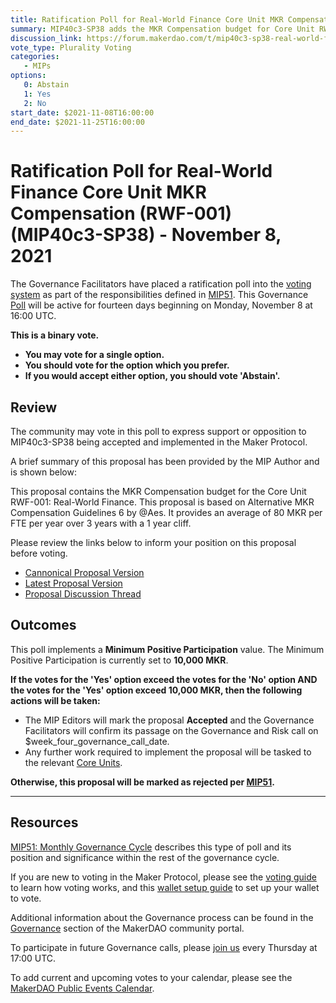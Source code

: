 ```yaml
---
title: Ratification Poll for Real-World Finance Core Unit MKR Compensation (RWF-001) (MIP40c3-SP38) - November 8, 2021
summary: MIP40c3-SP38 adds the MKR Compensation budget for Core Unit RWF-001:Real World Finance.
discussion_link: https://forum.makerdao.com/t/mip40c3-sp38-real-world-finance-core-unit-mkr-compensation-rwf-001/10447
vote_type: Plurality Voting
categories:
   - MIPs
options:
   0: Abstain
   1: Yes
   2: No
start_date: $2021-11-08T16:00:00
end_date: $2021-11-25T16:00:00
---
```

# Ratification Poll for Real-World Finance Core Unit MKR Compensation (RWF-001) (MIP40c3-SP38) - November 8, 2021

The Governance Facilitators have placed a ratification poll into the [voting system](https://vote.makerdao.com/polling) as part of the responsibilities defined in [MIP51](https://mips.makerdao.com/mips/details/MIP51). This Governance [Poll](https://community-development.makerdao.com/en/learn/governance/on-chain-gov) will be active for fourteen days beginning on Monday, November 8 at 16:00 UTC.

**This is a binary vote.** 
- **You may vote for a single option.** 
- **You should vote for the option which you prefer.**
- **If you would accept either option, you should vote 'Abstain'.**

## Review

The community may vote in this poll to express support or opposition to MIP40c3-SP38 being accepted and implemented in the Maker Protocol.

A brief summary of this proposal has been provided by the MIP Author and is shown below:

This proposal contains the MKR Compensation budget for the Core Unit RWF-001: Real-World Finance. This proposal is based on Alternative MKR Compensation Guidelines 6 by @Aes. It provides an average of 80 MKR per FTE per year over 3 years with a 1 year cliff.

Please review the links below to inform your position on this proposal before voting.
* [Cannonical Proposal Version](https://github.com/makerdao/mips/blob/master/MIP40/MIP40c3-Subproposals/MIP40c3-SP38.md)
* [Latest Proposal Version](https://mips.makerdao.com/mips/details/MIP40c3SP38)
* [Proposal Discussion Thread](https://forum.makerdao.com/t/mip40c3-sp38-real-world-finance-core-unit-mkr-compensation-rwf-001/10447)

## Outcomes

This poll implements a **Minimum Positive Participation** value. The Minimum Positive Participation is currently set to **10,000 MKR**.

**If the votes for the 'Yes' option exceed the votes for the 'No' option AND the votes for the 'Yes' option exceed 10,000 MKR, then the following actions will be taken:**
* The MIP Editors will mark the proposal **Accepted** and the Governance Facilitators will confirm its passage on the Governance and Risk call on $week_four_governance_call_date. 
* Any further work required to implement the proposal will be tasked to the relevant [Core Units](https://mips.makerdao.com/mips/details/MIP38#mip38c2-core-unit-state).

**Otherwise, this proposal will be marked as rejected per [MIP51](https://mips.makerdao.com/mips/details/MIP51#mip51c2-ratification-poll).**

---

## Resources

[MIP51: Monthly Governance Cycle](https://mips.makerdao.com/mips/details/MIP51) describes this type of poll and its position and significance within the rest of the governance cycle.

If you are new to voting in the Maker Protocol, please see the [voting guide](https://community-development.makerdao.com/en/learn/governance/how-voting-works/) to learn how voting works, and this [wallet setup guide](https://community-development.makerdao.com/en/learn/governance/voting-setup/) to set up your wallet to vote.

Additional information about the Governance process can be found in the [Governance](https://community-development.makerdao.com/en/learn/governance) section of the MakerDAO community portal.

To participate in future Governance calls, please [join us](https://github.com/makerdao/community/tree/master/governance/governance-and-risk-meetings) every Thursday at 17:00 UTC.

To add current and upcoming votes to your calendar, please see the [MakerDAO Public Events Calendar](https://calendar.google.com/calendar/embed?src=makerdao.com_3efhm2ghipksegl009ktniomdk%40group.calendar.google.com&ctz=UTC&mode=week&showCalendars=0&showPrint=0).
